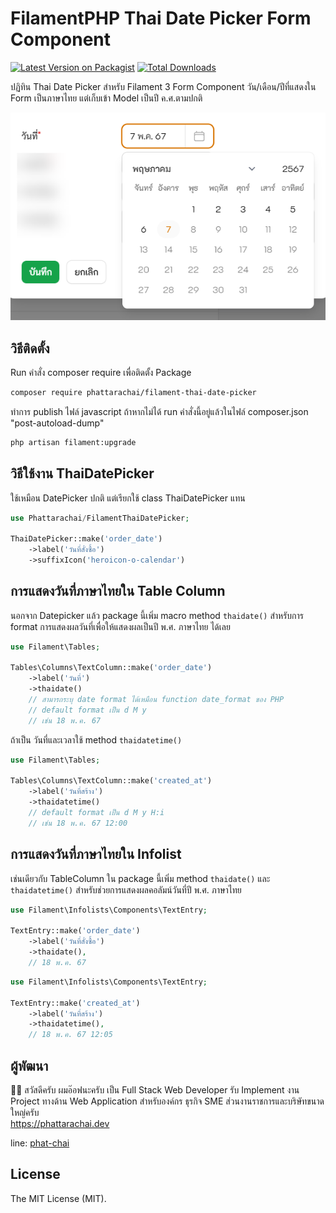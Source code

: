 # FilamentPHP Thai Date Picker Form Component

[![Latest Version on Packagist](https://img.shields.io/packagist/v/phattarachai/filament-thai-date-picker.svg?style=flat-square)](https://packagist.org/packages/phattarachai/filament-thai-date-picker)
[![Total Downloads](https://img.shields.io/packagist/dt/phattarachai/filament-thai-date-picker.svg?style=flat-square)](https://packagist.org/packages/phattarachai/filament-thai-date-picker)

ปฏิทิน Thai Date Picker สำหรับ Filament 3 Form Component
วัน/เดือน/ปีที่แสดงใน Form เป็นภาษาไทย แต่เก็บเข้า Model เป็นปี ค.ศ.ตามปกติ

![Thai Date Picker](thai-date-picker.png)

## วิธีติดตั้ง

Run คำสั่ง composer require เพื่อติดตั้ง Package

```bash
composer require phattarachai/filament-thai-date-picker 
```

ทำการ publish ไฟล์ javascript ถ้าหากไม่ได้ run คำสั่งนี้อยู่แล้วในไฟล์ composer.json "post-autoload-dump"

```bash
php artisan filament:upgrade 
```

## วิธีใช้งาน ThaiDatePicker

ใช้เหมือน DatePicker ปกติ แต่เรียกใช้ class ThaiDatePicker แทน

```php
use Phattarachai/FilamentThaiDatePicker;

ThaiDatePicker::make('order_date')
    ->label('วันที่สั่งซื้อ')
    ->suffixIcon('heroicon-o-calendar')

```

## การแสดงวันที่ภาษาไทยใน Table Column

นอกจาก Datepicker แล้ว package นี้เพิ่ม macro method `thaidate()` สำหรับการ format การแสดงผลวันที่เพื่อให้แสดงผลเป็นปี
พ.ศ. ภาษาไทย ได้เลย

```php
use Filament\Tables;

Tables\Columns\TextColumn::make('order_date')
    ->label('วันที่')
    ->thaidate()
    // สามารถระบุ date format ได้เหมือน function date_format ของ PHP
    // default format เป็น d M y 
    // เช่น 18 พ.ค. 67

```

ถ้าเป็น วันที่และเวลาใช้ method `thaidatetime()`

```php
use Filament\Tables;

Tables\Columns\TextColumn::make('created_at')
    ->label('วันที่สร้าง')
    ->thaidatetime()
    // default format เป็น d M y H:i 
    // เช่น 18 พ.ค. 67 12:00

```

## การแสดงวันที่ภาษาไทยใน Infolist

เช่นเดียวกับ TableColumn ใน package นี้เพิ่ม method `thaidate()` และ `thaidatetime()`
สำหรับช่วยการแสดงผลคอลัมน์วันที่ปี พ.ศ. ภาษาไทย

```php
use Filament\Infolists\Components\TextEntry;

TextEntry::make('order_date')
    ->label('วันที่สั่งซื้อ')
    ->thaidate(),
    // 18 พ.ค. 67
```

```php
use Filament\Infolists\Components\TextEntry;

TextEntry::make('created_at')
    ->label('วันที่สร้าง')
    ->thaidatetime(),
    // 18 พ.ค. 67 12:05
```

## ผู้พัฒนา

🙋‍♂️ สวัสดีครับ ผมอ๊อฟนะครับ เป็น Full Stack Web Developer
รับ Implement งาน Project ทางด้าน Web Application สำหรับองค์กร ธุรกิจ SME ส่วนงานราชการและบริษัทขนาดใหญ่ครับ  
https://phattarachai.dev

line:
[phat-chai](https://line.me/ti/p/~phat-chai)

## License

The MIT License (MIT).
